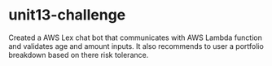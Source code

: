# unit13-challenge

Created a AWS Lex chat bot that communicates with AWS Lambda function and validates age and amount inputs.   It also recommends to user a portfolio breakdown based on there risk tolerance.
